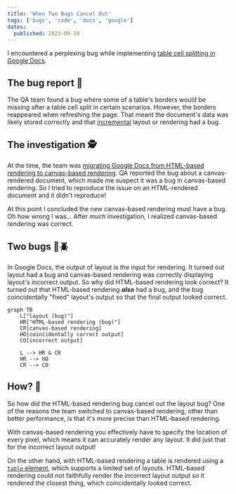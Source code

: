 ```yaml
---
title: 'When Two Bugs Cancel Out'
tags: ['bugs', 'code', 'docs', 'google']
dates:
  published: 2023-09-18
---
```


I encountered a perplexing bug while implementing [table cell splitting in Google Docs](https://workspaceupdates.googleblog.com/2022/10/split-table-cells-in-google-docs.html).

## The bug report 🐛

The QA team found a bug where some of a table's borders would be missing after a table cell split in certain scenarios. However, the borders reappeared when refreshing the page. That meant the document's data was likely stored correctly and that [incremental](https://en.wikipedia.org/wiki/Incremental_computing) layout or rendering had a bug.

## The investigation 🕵️

At the time, the team was [migrating Google Docs from HTML-based rendering to canvas-based rendering](https://workspaceupdates.googleblog.com/2021/05/Google-Docs-Canvas-Based-Rendering-Update.html). QA reported the bug about a canvas-rendered document, which made me suspect it was a bug in canvas-based rendering. So I tried to reproduce the issue on an HTML-rendered document and it didn't reproduce!

At this point I concluded the new canvas-based rendering must have a bug. Oh how wrong I was... After _much_ investigation, I realized canvas-based rendering was correct.

## Two bugs 🐛🪲

In Google Docs, the output of layout is the input for rendering. It turned out layout had a bug and canvas-based rendering was correctly displaying layout's incorrect output. So why did HTML-based rendering look correct? It turned out that HTML-based rendering **_also_** had a bug, and the bug coincidentally "fixed" layout's output so that the final output looked correct.

```mermaid
graph TB
    L["layout (bug)"]
    HR["HTML-based rendering (bug)"]
    CR[canvas-based rendering]
    HO[coincidentally correct output]
    CO[incorrect output]

    L --> HR & CR
    HR --> HO
    CR --> CO
```

## How? 🤔

So how did the HTML-based rendering bug cancel out the layout bug? One of the reasons the team switched to canvas-based rendering, other than better performance, is that it's more precise than HTML-based rendering.

With canvas-based rendering you effectively have to specify the location of every pixel, which means it can accurately render any layout. It did just that for the incorrect layout output!

On the other hand, with HTML-based rendering a table is rendered using a [`table` element](https://developer.mozilla.org/en-US/docs/Web/HTML/Element/table), which supports a limited set of layouts. HTML-based rendering could not faithfully render the incorrect layout output so it rendered the closest thing, which coincidentally looked correct.
